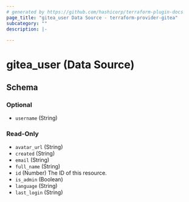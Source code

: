 ```yaml
---
# generated by https://github.com/hashicorp/terraform-plugin-docs
page_title: "gitea_user Data Source - terraform-provider-gitea"
subcategory: ""
description: |-
  
---
```


# gitea_user (Data Source)





<!-- schema generated by tfplugindocs -->
## Schema

### Optional

- `username` (String)

### Read-Only

- `avatar_url` (String)
- `created` (String)
- `email` (String)
- `full_name` (String)
- `id` (Number) The ID of this resource.
- `is_admin` (Boolean)
- `language` (String)
- `last_login` (String)


